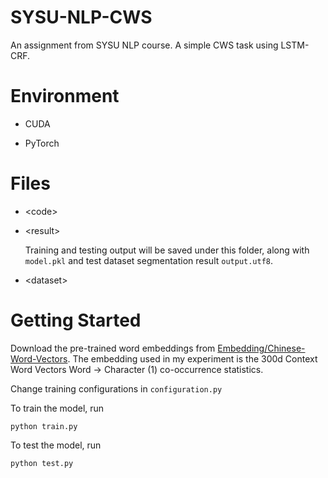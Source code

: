 # SYSU-NLP-CWS

An assignment from SYSU NLP course. A simple CWS task using LSTM-CRF.

# Environment

* CUDA

* PyTorch

# Files

* \<code\>

* \<result\>

  Training and testing output will be saved under this folder, along with `model.pkl` and test dataset segmentation result `output.utf8`.
  
* \<dataset\>


# Getting Started

Download the pre-trained word embeddings from [Embedding/Chinese-Word-Vectors](https://github.com/Embedding/Chinese-Word-Vectors). The embedding used in my experiment is the 300d Context Word Vectors Word -> Character (1) co-occurrence statistics.

Change training configurations in `configuration.py`

To train the model, run

```
python train.py
```

To test the model, run

```
python test.py
```





